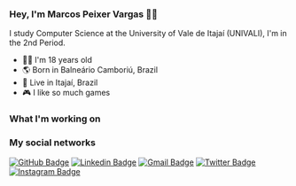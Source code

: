 ### Hey, I'm Marcos Peixer Vargas 👋🏻

 I study Computer Science at the University of Vale de Itajaí (UNIVALI), I'm in the 2nd Period. 
 
 - 🤵🏻 I'm 18 years old 
 - 🌎 Born in Balneário Camboriú, Brazil
 - 🌆 Live in Itajaí, Brazil
 - 🎮 I like so much games

### What I'm working on



### My social networks

[![GitHub Badge](https://img.shields.io/badge/-GitHub-black?style=flat-square&logo=Github&logoColor=white&link=https://https://github.com/M4rcosVargas)](https://github.com/M4rcosVargas) 
[![Linkedin Badge](https://img.shields.io/badge/-LinkedIn-blue?style=flat-square&logo=Linkedin&logoColor=white&link=https://www.linkedin.com/in/marcos-peixer-vargas-2b3bb01b0/)](https://www.linkedin.com/in/marcos-peixer-vargas-2b3bb01b0/) 
[![Gmail Badge](https://img.shields.io/badge/-Gmail-c14438?style=flat-square&logo=Gmail&logoColor=white&link=mailto:marcospv.mp@gmail.com)](mailto:marcospv.mp@gmail.com) 
[![Twitter Badge](https://img.shields.io/badge/-Twitter-1ca0f1?style=flat-square&labelColor=1ca0f1&logo=twitter&logoColor=white&link=https://twitter.com/MarcosPeixer)](https://twitter.com/MarcosPeixer) 
[![Instagram Badge](https://img.shields.io/badge/-Instagram-violet?style=flat-square&logo=Instagram&logoColor=white&link=https://www.instagram.com/marcos_peixer/)
](https://www.instagram.com/marcos_peixer/)
